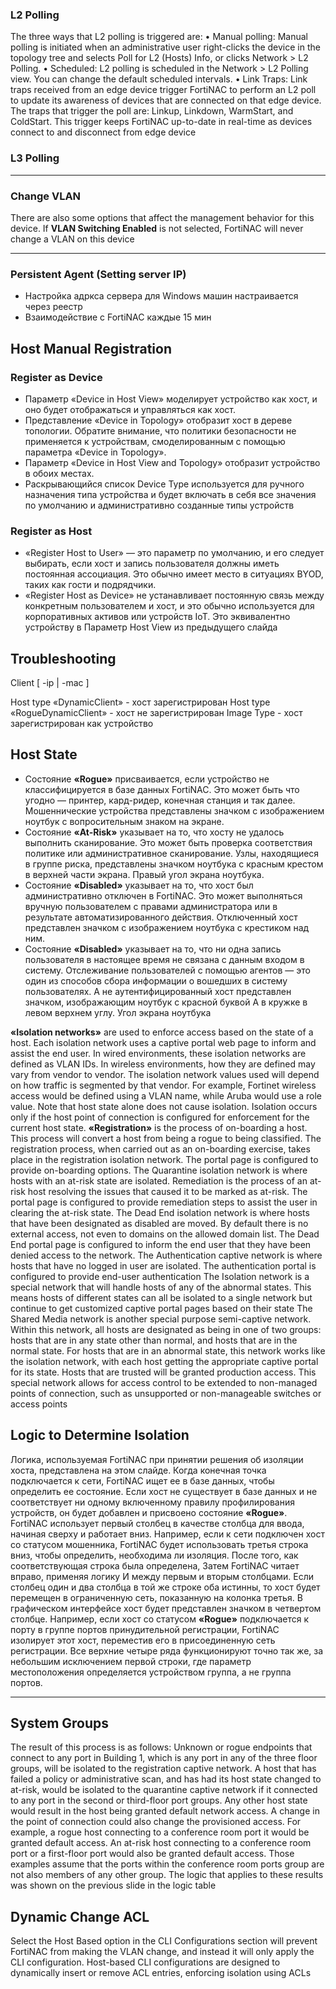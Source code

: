 ### L2 Polling
The three ways that L2 polling is triggered are:
• Manual polling: Manual polling is initiated when an administrative user right-clicks the device in the
topology tree and selects Poll for L2 (Hosts) Info, or clicks Network > L2 Polling.
• Scheduled: L2 polling is scheduled in the Network > L2 Polling view. You can change the default
scheduled intervals.
• Link Traps: Link traps received from an edge device trigger FortiNAC to perform an L2 poll to update its
awareness of devices that are connected on that edge device. The traps that trigger the poll are: Linkup,
Linkdown, WarmStart, and ColdStart. This trigger keeps FortiNAC up-to-date in real-time as devices
connect to and disconnect from edge device

### L3 Polling

***


### Change VLAN 
There are also some options that affect the management behavior for this device. If **VLAN Switching Enabled**
is not selected, FortiNAC will never change a VLAN on this device

***

### Persistent Agent (Setting server IP)
* Настройка адркса сервера для Windows машин настраивается через реестр
* Взаимодействие с FortiNAC каждые 15 мин

## Host Manual Registration

### Register as Device
* Параметр «Device in Host View» моделирует устройство как хост, и оно будет отображаться и управляться как хост.
* Представление «Device in Topology» отобразит хост в дереве топологии. Обратите внимание, что политики безопасности не
применяется к устройствам, смоделированным с помощью параметра «Device in Topology».
* Параметр «Device in Host View and Topology» отобразит устройство в обоих местах.
* Раскрывающийся список Device Type используется для ручного назначения типа устройства и будет включать в себя все значения по умолчанию и административно созданные типы устройств

### Register as Host

* «Register Host to User» — это параметр по умолчанию, и его следует выбирать, если хост и запись пользователя должны иметь
постоянная ассоциация. Это обычно имеет место в ситуациях BYOD, таких как гости и подрядчики.
* «Register Host as Device» не устанавливает постоянную связь между конкретным пользователем и
хост, и это обычно используется для корпоративных активов или устройств IoT. Это эквивалентно устройству в
Параметр Host View из предыдущего слайда

## Troubleshooting

Client [ -ip | -mac ]

Host type «DynamicClient» - хост зарегистрирован 
Host type «RogueDynamicClient» - хост не зарегистрирован 
Image Type - хост зарегистрирован как устройство

## Host State

* Состояние **«Rogue»** присваивается, если устройство не классифицируется в базе данных FortiNAC. Это может быть что угодно — принтер, кард-ридер, конечная станция и так далее. Мошеннические устройства представлены значком с изображением ноутбук с вопросительным знаком на экране.
* Состояние **«At-Risk»** указывает на то, что хосту не удалось выполнить сканирование. Это может быть проверка соответствия политике или административное сканирование. Узлы, находящиеся в группе риска, представлены значком ноутбука с красным крестом в верхней части экрана. Правый угол экрана ноутбука.
* Состояние **«Disabled»** указывает на то, что хост был административно отключен в FortiNAC. Это может выполняться вручную пользователем с правами администратора или в результате автоматизированного действия. Отключенный хост представлен значком с изображением ноутбука с крестиком над ним.
* Состояние **«Disabled»**  указывает на то, что ни одна запись пользователя в настоящее время не связана с данным входом в систему. Отслеживание пользователей с помощью агентов — это один из способов сбора информации о вошедших в систему пользователях. А не
аутентифицированный хост представлен значком, изображающим ноутбук с красной буквой А в кружке в левом верхнем углу. Угол экрана ноутбука

**«Isolation networks»** are used to enforce access based on the state of a host. Each isolation network uses a
captive portal web page to inform and assist the end user. In wired environments, these isolation networks are
defined as VLAN IDs. In wireless environments, how they are defined may vary from vendor to vendor. The
isolation network values used will depend on how traffic is segmented by that vendor. For example, Fortinet
wireless access would be defined using a VLAN name, while Aruba would use a role value. Note that host
state alone does not cause isolation. Isolation occurs only if the host point of connection is configured for
enforcement for the current host state.
**«Registration»** is the process of on-boarding a host. This process will convert a host from being a rogue to being
classified. The registration process, when carried out as an on-boarding exercise, takes place in the
registration isolation network. The portal page is configured to provide on-boarding options.
The Quarantine isolation network is where hosts with an at-risk state are isolated. Remediation is the process
of an at-risk host resolving the issues that caused it to be marked as at-risk. The portal page is configured to
provide remediation steps to assist the user in clearing the at-risk state.
The Dead End isolation network is where hosts that have been designated as disabled are moved. By default
there is no external access, not even to domains on the allowed domain list. The Dead End portal page is
configured to inform the end user that they have been denied access to the network.
The Authentication captive network is where hosts that have no logged in user are isolated. The
authentication portal is configured to provide end-user authentication
The Isolation network is a special network that will handle hosts of any of the abnormal states. This means
hosts of different states can all be isolated to a single network but continue to get customized captive portal
pages based on their state
The Shared Media network is another special purpose semi-captive network. Within this network, all hosts are
designated as being in one of two groups: hosts that are in any state other than normal, and hosts that are in
the normal state. For hosts that are in an abnormal state, this network works like the isolation network, with
each host getting the appropriate captive portal for its state. Hosts that are trusted will be granted production
access. This special network allows for access control to be extended to non-managed points of connection,
such as unsupported or non-manageable switches or access points

## Logic to Determine Isolation



Логика, используемая FortiNAC при принятии решения об изоляции хоста, представлена ​​на этом слайде. Когда конечная точка подключается к сети, FortiNAC ищет ее в базе данных, чтобы определить ее состояние. Если хост не существует в базе данных и не соответствует ни одному включенному правилу профилирования устройств, он будет добавлен и присвоено состояние **«Rogue»**. FortiNAC использует первый столбец в качестве столбца для ввода, начиная сверху и работает вниз. Например, если к сети подключен хост со статусом мошенника, FortiNAC будет использовать третья строка вниз, чтобы определить, необходима ли изоляция. После того, как соответствующая строка была определена,
Затем FortiNAC читает вправо, применяя логику И между первым и вторым столбцами. Если столбец один и два столбца в той же строке оба истинны, то хост будет перемещен в ограниченную сеть, показанную на колонка третья. В графическом интерфейсе хост будет представлен значком в четвертом столбце.
Например, если хост со статусом **«Rogue»** подключается к порту в группе портов принудительной регистрации, FortiNAC изолирует этот хост, переместив его в присоединенную сеть регистрации. Все верхние четыре ряда функционируют точно так же, за небольшим исключением первой строки, где параметр местоположения определяется устройством
группа, а не группа портов.

***

## System Groups

The result of this process is as follows:
Unknown or rogue endpoints that connect to any port in Building 1, which is any port in any of the three floor
groups, will be isolated to the registration captive network. A host that has failed a policy or administrative
scan, and has had its host state changed to at-risk, would be isolated to the quarantine captive network if it
connected to any port in the second or third-floor port groups. Any other host state would result in the host
being granted default network access. A change in the point of connection could also change the provisioned
access. For example, a rogue host connecting to a conference room port it would be granted default access.
An at-risk host connecting to a conference room port or a first-floor port would also be granted default access.
Those examples assume that the ports within the conference room ports group are not also members of any
other group. The logic that applies to these results was shown on the previous slide in the logic table


## Dynamic Change ACL
Select the Host Based option in the CLI Configurations section will prevent FortiNAC from making the
VLAN change, and instead it will only apply the CLI configuration. Host-based CLI configurations are designed
to dynamically insert or remove ACL entries, enforcing isolation using ACLs